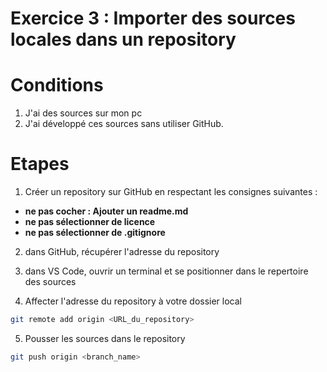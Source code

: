 # Exercice 3 : Importer des sources locales dans un repository

# Conditions
1. J'ai des sources sur mon pc
2. J'ai développé ces sources sans utiliser GitHub.

# Etapes
1. Créer un repository sur GitHub en respectant les consignes suivantes :
* **ne pas cocher : Ajouter un readme.md**
* **ne pas sélectionner de licence**
* **ne pas sélectionner de .gitignore**

2. dans GitHub, récupérer l'adresse du repository

3. dans VS Code, ouvrir un terminal et se positionner dans le repertoire des sources

4. Affecter l'adresse du repository à votre dossier local
```Bash
git remote add origin <URL_du_repository>
```

5. Pousser les sources dans le repository
```Bash
git push origin <branch_name>
```

